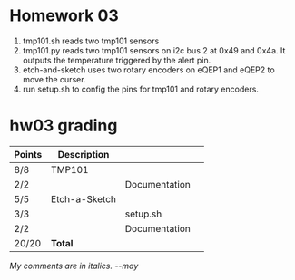 # Homework 03
1. tmp101.sh reads two tmp101 sensors
2. tmp101.py reads two tmp101 sensors on i2c bus 2 at 0x49 and 0x4a. It outputs the temperature triggered by the alert pin.
3. etch-and-sketch uses two rotary encoders on eQEP1 and eQEP2 to move the curser. 
4. run setup.sh to config the pins for tmp101 and rotary encoders. 


# hw03 grading

| Points      | Description | | |
| ----------- | ----------- |-|-|
|  8/8 | TMP101 
|  2/2 |   | Documentation 
|  5/5 | Etch-a-Sketch
|  3/3 |   | setup.sh
|  2/2 |   | Documentation
| 20/20 | **Total**

*My comments are in italics. --may*


